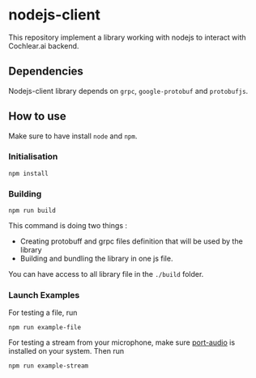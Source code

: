 # nodejs-client

This repository implement a library working with nodejs to interact with Cochlear.ai backend.


## Dependencies 

Nodejs-client library depends on `grpc`, `google-protobuf` and `protobufjs`.


## How to use

Make sure to have install `node` and `npm`.

### Initialisation

```
npm install
```

### Building

```
npm run build
```

This command is doing two things : 
- Creating protobuff and grpc files definition that will be used by the library
- Building and bundling the library in one js file.

You can have access to all library file in the `./build` folder.

### Launch Examples

For testing a file, run 
```
npm run example-file
```

For testing a stream from your microphone, make sure  [port-audio](http://www.portaudio.com/) is installed on your system.
Then run 
```
npm run example-stream
```